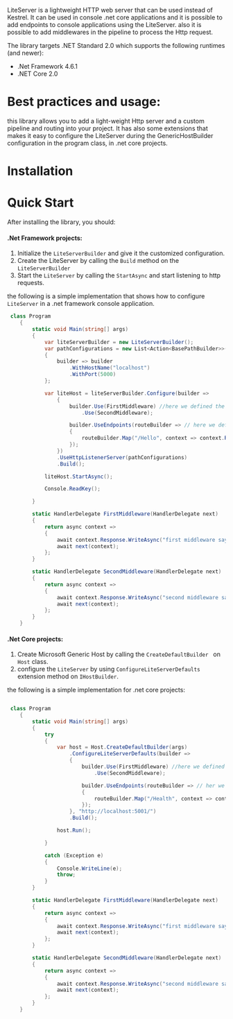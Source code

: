 LiteServer is a lightweight HTTP web server that can be used instead of Kestrel. It can be used in console .net core applications and it is possible to add endpoints to console applications using the LiteServer. also it is possible to add middlewares in the pipeline to process the Http request.

The library targets .NET Standard 2.0 which supports the following runtimes (and newer):

* .Net Framework 4.6.1
* .NET Core 2.0

# Best practices and usage:

this library allows you to add a light-weight Http server and a custom pipeline and routing into your project. It has also some extensions that makes it easy to configure the LiteServer during the GenericHostBuilder configuration in the program class, in .net core projects.

# Installation

# Quick Start

After installing the library, you should:

#### .Net Framework projects:

1. Initialize the `LiteServerBuilder` and give it the customized configuration.
2. Create the LiteServer by calling the `Build` method on the `LiteServerBuilder`
3. Start the `LiteServer` by calling the `StartAsync` and start listening to http requests.

the following is a simple implementation that shows how to configure `LiteServer` in a .net framework console application.

``` csharp
 class Program
    {
        static void Main(string[] args)
        {
            var liteServerBuilder = new LiteServerBuilder();
            var pathConfigurations = new List<Action<BasePathBuilder>>()
            {
                builder => builder
                    .WithHostName("localhost")
                    .WithPort(5000)
            };

            var liteHost = liteServerBuilder.Configure(builder =>
                {
                    builder.Use(FirstMiddleware) //here we defined the middleware pipeline
                        .Use(SecondMiddleware);

                    builder.UseEndpoints(routeBuilder => // here we defined routing
                    {
                        routeBuilder.Map("/Hello", context => context.Response.WriteAsync("Hello world"));
                    });
                })
                .UseHttpListenerServer(pathConfigurations)
                .Build();

            liteHost.StartAsync();

            Console.ReadKey();

        }

        static HandlerDelegate FirstMiddleware(HandlerDelegate next)
        {
            return async context =>
            {
                await context.Response.WriteAsync("first middleware says hello! =>");
                await next(context);
            };
        }

        static HandlerDelegate SecondMiddleware(HandlerDelegate next)
        {
            return async context =>
            {
                await context.Response.WriteAsync("second middleware says hello =>");
                await next(context);
            };
        }
    }
```

#### .Net Core projects:

1. Create Microsoft Generic Host by calling the `CreateDefaultBuilder ` on `Host` class.
2. configure the `LiteServer` by using `ConfigureLiteServerDefaults` extension method on `IHostBuilder`.

the following is a simple implementation for .net core projects:

```csharp

 class Program
    {
        static void Main(string[] args)
        {
            try
            {
                var host = Host.CreateDefaultBuilder(args)
                    .ConfigureLiteServerDefaults(builder =>
                    {
                        builder.Use(FirstMiddleware) //here we defined the middleware pipeline
                            .Use(SecondMiddleware);

                        builder.UseEndpoints(routeBuilder => // her we defined the routing and endpoints
                        {
                            routeBuilder.Map("/Health", context => context.Response.WriteAsync("I am healthy"));
                        });
                    }, "http://localhost:5001/")
                    .Build();

                host.Run();

            }

            catch (Exception e)
            {
                Console.WriteLine(e);
                throw;
            }
        }

        static HandlerDelegate FirstMiddleware(HandlerDelegate next)
        {
            return async context =>
            {
                await context.Response.WriteAsync("first middleware says hello! =>");
                await next(context);
            };
        }

        static HandlerDelegate SecondMiddleware(HandlerDelegate next)
        {
            return async context =>
            {
                await context.Response.WriteAsync("second middleware says hello =>");
                await next(context);
            };
        }
    }
```







